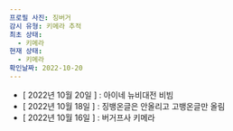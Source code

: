 ```yaml
---
프로필 사진: 징버거
감시 유형: 키메라 추적
최초 상태:
  - 키메라
현재 상태:
  - 키메라
확인날짜: 2022-10-20
---
```

- [ 2022년 10월 20일 ] : 아이네 뉴비대전 비빔
- [ 2022년 10월 18일 ] : 징뱅온글은 안올리고 고뱅온글만 올림
- [ 2022년 10월 16일 ] : 버거프사 키메라
